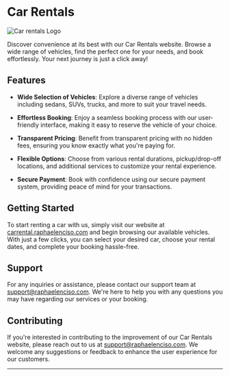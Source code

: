 # Car Rentals

![Car rentals Logo](https://raphaelenciso.com/_next/static/media/carrentals_thumbnail.70028c90.png)

Discover convenience at its best with our Car Rentals website. Browse a wide range of vehicles, find the perfect one for your needs, and book effortlessly. Your next journey is just a click away!

## Features

- **Wide Selection of Vehicles**: Explore a diverse range of vehicles including sedans, SUVs, trucks, and more to suit your travel needs.
  
- **Effortless Booking**: Enjoy a seamless booking process with our user-friendly interface, making it easy to reserve the vehicle of your choice.
  
- **Transparent Pricing**: Benefit from transparent pricing with no hidden fees, ensuring you know exactly what you're paying for.
  
- **Flexible Options**: Choose from various rental durations, pickup/drop-off locations, and additional services to customize your rental experience.
  
- **Secure Payment**: Book with confidence using our secure payment system, providing peace of mind for your transactions.

## Getting Started

To start renting a car with us, simply visit our website at [carrental.raphaelenciso.com](https://carrental.raphaelenciso.com) and begin browsing our available vehicles. With just a few clicks, you can select your desired car, choose your rental dates, and complete your booking hassle-free.

## Support

For any inquiries or assistance, please contact our support team at [support@raphaelenciso.com](mailto:support@raphaelenciso.com). We're here to help you with any questions you may have regarding our services or your booking.

## Contributing

If you're interested in contributing to the improvement of our Car Rentals website, please reach out to us at [support@raphaelenciso.com](mailto:support@raphaelenciso.com). We welcome any suggestions or feedback to enhance the user experience for our customers.


---
